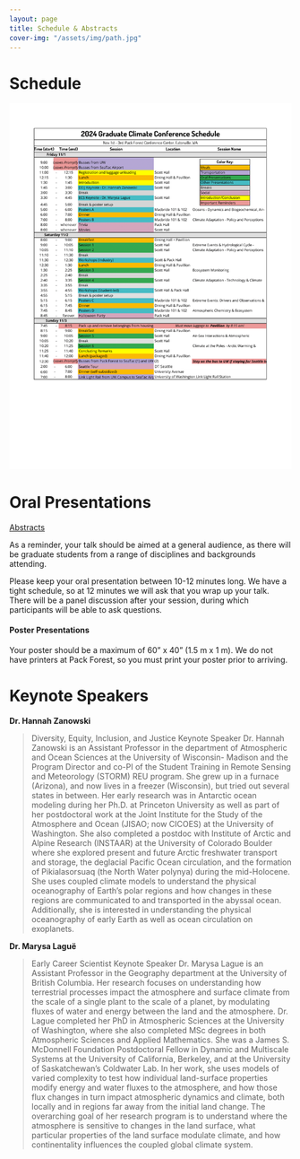 ```yaml
---
layout: page
title: Schedule & Abstracts
cover-img: "/assets/img/path.jpg"
---
```


# Schedule

<img src="/assets/img/GCC_schedule.png" alt="Conference schedule">

# Oral Presentations

[Abstracts](https://graduateclimateconference.github.io/pdf/GCC2024_abstracts.pdf)

As a reminder, your talk should be aimed at a general audience, as there will be graduate students from a range of disciplines and backgrounds attending.

Please keep your oral presentation between 10-12 minutes long. We have a tight schedule, so at 12 minutes we will ask that you wrap up your talk. There will be a panel discussion after your session, during which participants will be able to ask questions. 

#### Poster Presentations
Your poster should be a maximum of 60” x 40” (1.5 m x 1 m). We do not have printers at Pack Forest, so you must print your poster prior to arriving.

# Keynote Speakers

__Dr. Hannah Zanowski__
> Diversity, Equity, Inclusion, and Justice Keynote Speaker
Dr. Hannah Zanowski is an Assistant Professor in the department of Atmospheric and Ocean Sciences at the University of Wisconsin- Madison and the Program Director and co-PI of the Student Training in Remote Sensing and Meteorology (STORM) REU program. She grew up in a furnace (Arizona), and now lives in a freezer (Wisconsin), but tried out several states in between. Her early research was in Antarctic ocean modeling during her Ph.D. at Princeton University as well as part of her postdoctoral work at the Joint Institute for the Study of the Atmosphere and Ocean (JISAO; now CICOES) at the University of Washington. She also completed a postdoc with Institute of Arctic and Alpine Research (INSTAAR) at the University of Colorado Boulder where she explored present and future Arctic freshwater transport and storage, the deglacial Pacific Ocean circulation, and the formation of Pikialasorsuaq (the North Water polynya) during the mid-Holocene. She uses coupled climate models to understand the physical oceanography of Earth’s polar regions and how changes in these regions are communicated to and transported in the abyssal ocean. Additionally, she is interested in understanding the physical oceanography of early Earth as well as ocean circulation on exoplanets.


__Dr. Marysa Laguë__
> Early Career Scientist Keynote Speaker
Dr. Marysa Lague is an Assistant Professor in the Geography department at the University of British Columbia. Her research focuses on understanding how terrestrial processes impact the atmosphere and surface climate from the scale of a single plant to the scale of a planet, by modulating fluxes of water and energy between the land and the atmosphere. Dr. Lague completed her PhD in Atmospheric Sciences at the University of Washington, where she also completed MSc degrees in both Atmospheric Sciences and Applied Mathematics. She was a James S. McDonnell Foundation Postdoctoral Fellow in Dynamic and Multiscale Systems at the University of California, Berkeley, and at the University of Saskatchewan’s Coldwater Lab. In her work, she uses models of varied complexity to test how individual land-surface properties modify energy and water fluxes to the atmosphere, and how those flux changes in turn impact atmospheric dynamics and climate, both locally and in regions far away from the initial land change. The overarching goal of her research program is to understand where the atmosphere is sensitive to changes in the land surface, what particular properties of the land surface modulate climate, and how continentality influences the coupled global climate system.
